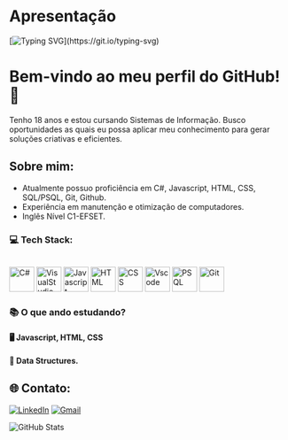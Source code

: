 # Apresentação 
[![Typing SVG](https://readme-typing-svg.demolab.com?font=Fira+Code&weight=600&size=25&pause=1000&color=829A55&random=false&width=435&height=40&lines=Prazer,+me+chamo+Daniel!)](https://git.io/typing-svg)



# Bem-vindo ao meu perfil do GitHub! 👋

Tenho 18 anos e estou cursando Sistemas de Informação.
Busco oportunidades as quais eu possa aplicar meu conhecimento para gerar soluções criativas e eficientes.

## Sobre mim:

- Atualmente possuo proficiência em C#, Javascript, HTML, CSS, SQL/PSQL, Git, Github.
- Experiência em manutenção e otimização de computadores.
- Inglês Nível C1-EFSET.

### 💻 Tech Stack:
<br>

<div align="left">
  <img src="https://cdn.jsdelivr.net/gh/devicons/devicon@latest/icons/csharp/csharp-original.svg" height="45" alt="C#"/>
  <img src="https://cdn.jsdelivr.net/gh/devicons/devicon@latest/icons/visualstudio/visualstudio-original.svg" height="45" alt="VisualStudio" />
  <img src="https://cdn.jsdelivr.net/gh/devicons/devicon@latest/icons/javascript/javascript-original.svg" height="45" alt="Javascript" />
  <img src="https://cdn.jsdelivr.net/gh/devicons/devicon@latest/icons/html5/html5-original-wordmark.svg" height="45" alt="HTML"/>
  <img src="https://cdn.jsdelivr.net/gh/devicons/devicon@latest/icons/css3/css3-original-wordmark.svg" height="45" alt="CSS"/>
  <img src="https://cdn.jsdelivr.net/gh/devicons/devicon@latest/icons/vscode/vscode-original.svg" height="45" alt="Vscode"/>
  <img src="https://cdn.jsdelivr.net/gh/devicons/devicon@latest/icons/postgresql/postgresql-plain-wordmark.svg" height="45" alt="PSQL"/>
  <img src="https://cdn.jsdelivr.net/gh/devicons/devicon/icons/git/git-original.svg" height="45" alt="Git" />
  
</div>

### 📚 O que ando estudando?

#### 🖥️ **Javascript, HTML, CSS**
#### 🧩 **Data Structures.**



## 🌐 Contato:
[![LinkedIn][linkedin-shield]][linkedin-url]
[![Gmail](https://img.shields.io/badge/Gmail-333333?style=for-the-badge&logo=gmail&logoColor=red)](mailto:danielcunha12.contato@gmail.com)
<br>



![GitHub Stats](https://github-readme-stats.vercel.app/api/top-langs/?username=Libryt&theme=dark&show_icons=true&hide_border=true&layout=compact)


<!-- Urls !-->
[linkedin-url]: https://www.linkedin.com/in/daniel-cunha-1aa686323/

<!--- Shields -->
[linkedin-shield]: https://img.shields.io/badge/LinkedIn-074F97?&style=for-the-badge&logo=LinkedIn&logoColor=white


